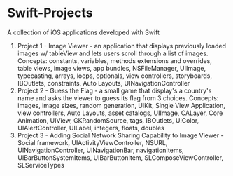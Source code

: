 # Swift-Projects
A collection of iOS applications developed with Swift

1. Project 1  - Image Viewer - an application that displays previously loaded images w/ tableView and lets users scroll through a list of images. Concepts: constants, variables, methods extensions and overrides, table views, image views, app bundles, NSFileManager, UIImage, typecasting, arrays, loops, optionals, view controllers, storyboards, IBOutlets, constraints, Auto Layouts, UINavigationController
2. Project 2 - Guess the Flag - a small game that display's a country's name and asks the viewer to guess its flag from 3 choices. Concepts: images, image sizes, random generation, UIKit, Single View Application, view controllers, Auto Layouts, asset catalogs, UIImage, CALayer, Core Animation, UIView, GKRandomSource, tags, IBOutlets, UIColor, UIAlertController, UILabel, integers, floats, doubles
3. Project 3 - Adding Social Network Sharing Capability to Image Viewer - Social framework, UIActivityViewController, NSURL, UINavigationController, UINavigationBar, navigationItems, UIBarButtonSystemItems, UIBarButtonItem, SLComposeViewController, SLServiceTypes
